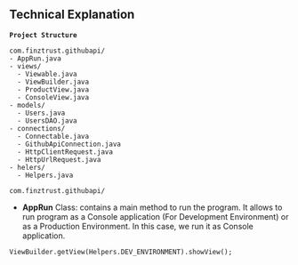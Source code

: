 ## Technical Explanation ##
**`Project Structure`**
```
com.finztrust.githubapi/
- AppRun.java
- views/
  - Viewable.java
  - ViewBuilder.java
  - ProductView.java
  - ConsoleView.java
- models/
  - Users.java
  - UsersDAO.java
- connections/
  - Connectable.java
  - GithubApiConnection.java
  - HttpClientRequest.java
  - HttpUrlRequest.java
- helers/
  - Helpers.java
```

`com.finztrust.githubapi/` 
- **AppRun** Class: contains a main method to run the program. It allows to run program as a Console application (For Development Environment) or as a Production Environment. In this case, we run it as Console application.
```
ViewBuilder.getView(Helpers.DEV_ENVIRONMENT).showView();
```
